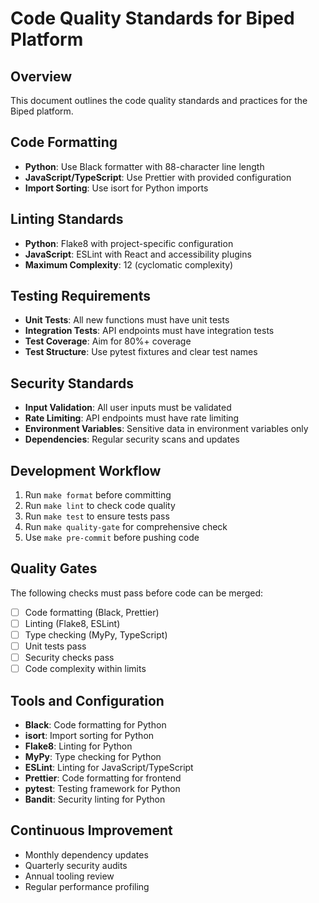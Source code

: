 # Code Quality Standards for Biped Platform

## Overview
This document outlines the code quality standards and practices for the Biped platform.

## Code Formatting
- **Python**: Use Black formatter with 88-character line length
- **JavaScript/TypeScript**: Use Prettier with provided configuration
- **Import Sorting**: Use isort for Python imports

## Linting Standards
- **Python**: Flake8 with project-specific configuration
- **JavaScript**: ESLint with React and accessibility plugins
- **Maximum Complexity**: 12 (cyclomatic complexity)

## Testing Requirements
- **Unit Tests**: All new functions must have unit tests
- **Integration Tests**: API endpoints must have integration tests
- **Test Coverage**: Aim for 80%+ coverage
- **Test Structure**: Use pytest fixtures and clear test names

## Security Standards
- **Input Validation**: All user inputs must be validated
- **Rate Limiting**: API endpoints must have rate limiting
- **Environment Variables**: Sensitive data in environment variables only
- **Dependencies**: Regular security scans and updates

## Development Workflow
1. Run `make format` before committing
2. Run `make lint` to check code quality
3. Run `make test` to ensure tests pass
4. Run `make quality-gate` for comprehensive check
5. Use `make pre-commit` before pushing code

## Quality Gates
The following checks must pass before code can be merged:
- [ ] Code formatting (Black, Prettier)
- [ ] Linting (Flake8, ESLint)
- [ ] Type checking (MyPy, TypeScript)
- [ ] Unit tests pass
- [ ] Security checks pass
- [ ] Code complexity within limits

## Tools and Configuration
- **Black**: Code formatting for Python
- **isort**: Import sorting for Python
- **Flake8**: Linting for Python
- **MyPy**: Type checking for Python
- **ESLint**: Linting for JavaScript/TypeScript
- **Prettier**: Code formatting for frontend
- **pytest**: Testing framework for Python
- **Bandit**: Security linting for Python

## Continuous Improvement
- Monthly dependency updates
- Quarterly security audits
- Annual tooling review
- Regular performance profiling
